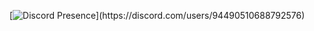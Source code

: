 [![Discord Presence](https://lanyard-profile-readme.vercel.app/api/928825645868396544?theme=light&bg=809ecf&animated=false&hideDiscrim=true&borderRadius=30px&idleMessage=Probably%20doing%20something%20else...)](https://discord.com/users/94490510688792576)
